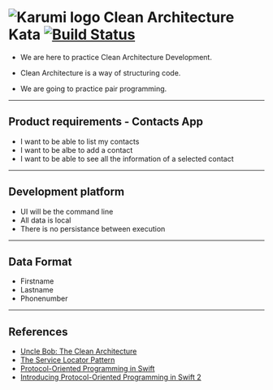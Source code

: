 # ![Karumi logo][karumilogo] Clean Architecture Kata [![Build Status](https://travis-ci.org/Karumi/KataContactsSwift.svg?branch=master)](https://travis-ci.org/Karumi/KataContactsSwift)

- We are here to practice Clean Architecture Development.

- Clean Architecture is a way of structuring code.

- We are going to practice pair programming.

---

## Product requirements - Contacts App

- I want to be able to list my contacts
- I want to be albe to add a contact
- I want to be able to see all the information of a selected contact

---

## Development platform
 - UI will be the command line
 - All data is local
 - There is no persistance between execution

---

## Data Format
 - Firstname
 - Lastname
 - Phonenumber

---

## References

- [Uncle Bob: The Clean Architecture](https://blog.8thlight.com/uncle-bob/2012/08/13/the-clean-architecture.html)
- [The Service Locator Pattern](https://msdn.microsoft.com/en-us/library/ff648968.aspx)
- [Protocol-Oriented Programming in Swift](https://developer.apple.com/videos/play/wwdc2015-408/)
- [Introducing Protocol-Oriented Programming in Swift 2](http://www.raywenderlich.com/109156/introducing-protocol-oriented-programming-in-swift-2)

[karumilogo]: https://cloud.githubusercontent.com/assets/858090/11626547/e5a1dc66-9ce3-11e5-908d-537e07e82090.png
